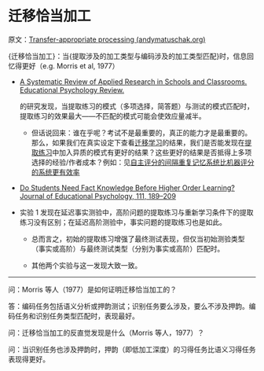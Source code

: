 # 迁移恰当加工

原文：[Transfer-appropriate processing (andymatuschak.org)](https://notes.andymatuschak.org/zgNZJ2DNTzbNNriAGHjbKTowViNr6yCuk6D)

{迁移恰当加工}：当{提取涉及的加工类型与编码涉及的加工类型匹配}时，信息回忆得更好（e.g. Morris et al, 1977）

- [A Systematic Review of Applied Research in Schools and Classrooms. Educational Psychology Review.](https://notes.andymatuschak.org/Agarwal%2C_P._K.%2C_Nunes%2C_L._D.%2C_%26_Blunt%2C_J._R._(2021)._Retrieval_Practice_Consistently_Benefits_Student_Learning)

  的研究发现，当提取练习的模式（多项选择，简答题）与测试的模式匹配时，提取练习的效果最大——不匹配的模式可能会使效应量减半。

  - 但话说回来：谁在乎呢？考试不是最重要的，真正的能力才是最重要的。那么，如果我们在真实设定下查看[迁移学习](https://notes.andymatuschak.org/z2hEyCHQpB6UV8z4mYvto7FJud4zWVqZqfxJZ)的结果，我们是否能发现在[提取练习](https://notes.andymatuschak.org/zFGWCfLsZMkwKPYG2F3k9mnpwWM9D6cEJXS)中加入异质的模式有更好的结果？这些更好的结果是否抵得上多项选择的经验/作者成本？例如：见[自主评分的间隔重复记忆系统比机器评分的系统更有效率](https://notes.andymatuschak.org/z7MGZ4wX4fenUQzR9248QfWU8GFeZbTFGaJRM)

- [Do Students Need Fact Knowledge Before Higher Order Learning? Journal of Educational Psychology, 111, 189–209](https://notes.andymatuschak.org/Agarwal%2C_P._(2019)._Retrieval_Practice_%26_Bloom%E2%80%99s_Taxonomy)

- 实验 1 发现在延迟事实测验中，高阶问题的提取练习与重新学习条件下的提取练习没有区别；在延迟高阶测验中，事实问题的提取练习也是如此。

  - 总而言之，初始的提取练习增强了最终测试表现，但仅当初始测验类型（事实或高阶）与最终测试类型（分别为事实或高阶）匹配时。

  - 其他两个实验与这一发现大致一致。

------

问：Morris 等人（1977）是如何证明迁移恰当加工的？

答：编码任务包括语义分析或押韵测试；识别任务要么涉及，要么不涉及押韵。编码任务和识别任务类型匹配时，表现最好。

问：迁移恰当加工的反直觉发现是什么（Morris 等人，1977）？

问：当识别任务也涉及押韵时，押韵（即低加工深度）的习得任务比语义习得任务表现得更好。